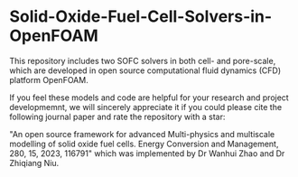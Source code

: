 # Solid-Oxide-Fuel-Cell-Solvers-in-OpenFOAM
This repository includes two SOFC solvers in both cell- and pore-scale, which are developed in open source computational fluid dynamics (CFD) platform OpenFOAM.

If you feel these models and code are helpful for your research and project developmemnt, we will sincerely appreciate it if you could please cite the following journal paper and rate the repository with a star:

"An open source framework for advanced Multi-physics and multiscale modelling of solid oxide fuel cells. Energy Conversion and Management, 280, 15, 2023, 116791" which was implemented by Dr Wanhui Zhao and Dr Zhiqiang Niu.
